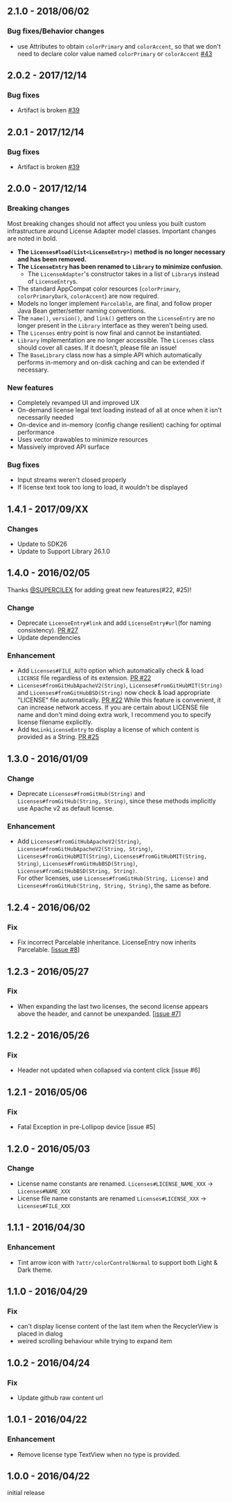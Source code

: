 ## 2.1.0 - 2018/06/02

### Bug fixes/Behavior changes

- use Attributes to obtain `colorPrimary` and `colorAccent`, so that we don't need to declare color value named `colorPrimary` or `colorAccent` [#43](https://github.com/yshrsmz/LicenseAdapter/issues/43)


## 2.0.2 - 2017/12/14

### Bug fixes

- Artifact is broken [#39](https://github.com/yshrsmz/LicenseAdapter/issues/39)


## 2.0.1 - 2017/12/14

### Bug fixes

- Artifact is broken [#39](https://github.com/yshrsmz/LicenseAdapter/issues/39)



## 2.0.0 - 2017/12/14

### Breaking changes

Most breaking changes should not affect you unless you built custom
infrastructure around License Adapter model classes. Important changes
are noted in bold.

- **The `Licenses#load(List<LicenseEntry>)` method is no longer necessary
  and has been removed.**
- **The `LicenseEntry` has been renamed to `Library` to minimize
  confusion.**
  - The `LicenseAdapter`'s constructor takes in a list of `Library`s
    instead of `LicenseEntry`s.
- The standard AppCompat color resources (`colorPrimary`,
  `colorPrimaryDark`, `colorAccent`) are now required.
- Models no longer implement `Parcelable`, are final, and follow proper
  Java Bean getter/setter naming conventions.
- The `name()`, `version()`, and `link()` getters on the `LicenseEntry`
  are no longer present in the `Library` interface as they weren't being
  used.
- The `Licenses` entry point is now final and cannot be instantiated.
- `Library` implementation are no longer accessible. The `Licenses`
  class should cover all cases. If it doesn't, please file an issue!
- The `BaseLibrary` class now has a simple API which automatically
  performs in-memory and on-disk caching and can be extended if necessary.

### New features

- Completely revamped UI and improved UX
- On-demand license legal text loading instead of all at once when it
  isn't necessarily needed
- On-device and in-memory (config change resilient) caching for optimal
  performance
- Uses vector drawables to minimize resources
- Massively improved API surface

### Bug fixes

- Input streams weren't closed properly
- If license text took too long to load, it wouldn't be displayed


## 1.4.1 - 2017/09/XX

### Changes

- Update to SDK26
- Update to Support Library 26.1.0


## 1.4.0 - 2016/02/05

Thanks [@SUPERCILEX](https://github.com/SUPERCILEX) for adding great new features(#22, #25)!

### Change

- Deprecate `LicenseEntry#link` and add `LicenseEntry#url`(for naming consistency). [PR #27](https://github.com/yshrsmz/LicenseAdapter/pull/27)
- Update dependencies

### Enhancement

- Add `Licenses#FILE_AUTO` option which automatically check & load `LICENSE` file regardless of its extension. [PR #22](https://github.com/yshrsmz/LicenseAdapter/pull/22)
- `Licenses#fromGitHubApacheV2(String)`, `Licenses#fromGitHubMIT(String)` and `Licenses#fromGitHubBSD(String)` now check & load appropriate "LICENSE" file automatically. [PR #22](https://github.com/yshrsmz/LicenseAdapter/pull/22)
  While this feature is convenient, it can increase network access. If you are certain about LICENSE file name and don't mind doing extra work, I recommend you to specify license filename explicitly.
- Add `NoLinkLicenseEntry` to display a license of which content is provided as a String. [PR #25](https://github.com/yshrsmz/LicenseAdapter/pull/24)


## 1.3.0 - 2016/01/09

### Change

- Deprecate `Licenses#fromGitHub(String)` and `Licenses#fromGitHub(String, String)`, since these methods implicitly use Apache v2 as default license.

### Enhancement

- Add `Licenses#fromGitHubApacheV2(String)`, `Licenses#fromGitHubApacheV2(String, String)`, `Licenses#fromGitHubMIT(String)`, `Licenses#fromGitHubMIT(String, String)`, `Licenses#fromGitHubBSD(String)`, `Licenses#fromGitHubBSD(String, String)`.  
  For other licenses, use `Licenses#fromGitHub(String, License)` and `Licenses#fromGitHub(String, String, String)`, the same as before.


## 1.2.4 - 2016/06/02

### Fix

- Fix incorrect Parcelable inheritance. LicenseEntry now inherits Parcelable. [[issue #8](https://github.com/yshrsmz/LicenseAdapter/issues/8)]



## 1.2.3 - 2016/05/27

### Fix

- When expanding the last two licenses, the second license appears above the header, and cannot be unexpanded. [[issue #7](https://github.com/yshrsmz/LicenseAdapter/issues/7)]



## 1.2.2 - 2016/05/26

### Fix

- Header not updated when collapsed via content click [issue #6]


## 1.2.1 - 2016/05/06

### Fix

- Fatal Exception in pre-Lollipop device [issue #5]


## 1.2.0 - 2016/05/03

### Change

- License name constants are renamed. `Licenses#LICENSE_NAME_XXX` -> `Licenses#NAME_XXX`
- License file name constants are renamed `Licenses#LICENSE_XXX` -> `Licenses#FILE_XXX`


## 1.1.1 - 2016/04/30

### Enhancement

- Tint arrow icon with `?attr/colorControlNormal` to support both Light & Dark theme.


## 1.1.0 - 2016/04/29

### Fix

- can't display license content of the last item when the RecyclerView is placed in dialog
- weired scrolling behaviour while trying to expand item


## 1.0.2 - 2016/04/24

### Fix

- Update github raw content url



## 1.0.1 - 2016/04/22

### Enhancement

- Remove license type TextView when no type is provided.


## 1.0.0 - 2016/04/22

initial release
